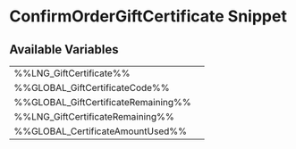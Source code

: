 # <span class="jumptarget"> ConfirmOrderGiftCertificate Snippet </span>

## <span class="jumptarget"> Available Variables </span>
|||
|---|---|
| %%LNG_GiftCertificate%% |
| %%GLOBAL_GiftCertificateCode%% |
| %%GLOBAL_GiftCertificateRemaining%% |
| %%LNG_GiftCertificateRemaining%% |
| %%GLOBAL_CertificateAmountUsed%% |

